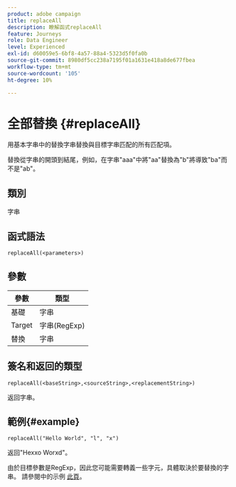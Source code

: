 ```yaml
---
product: adobe campaign
title: replaceAll
description: 瞭解函式replaceAll
feature: Journeys
role: Data Engineer
level: Experienced
exl-id: d60059e5-6bf8-4a57-88a4-5323d5f0fa0b
source-git-commit: 8980df5cc238a7195f01a1631e418a8de677fbea
workflow-type: tm+mt
source-wordcount: '105'
ht-degree: 10%

---
```


# 全部替換 {#replaceAll}

用基本字串中的替換字串替換與目標字串匹配的所有匹配項。

替換從字串的開頭到結尾，例如，在字串&quot;aaa&quot;中將&quot;aa&quot;替換為&quot;b&quot;將導致&quot;ba&quot;而不是&quot;ab&quot;。

## 類別

字串

## 函式語法

`replaceAll(<parameters>)`

## 參數

| 參數 | 類型 |
|-----------|--------------|
| 基礎 | 字串 |
| Target | 字串(RegExp) |
| 替換 | 字串 |

## 簽名和返回的類型

`replaceAll(<baseString>,<sourceString>,<replacementString>)`

返回字串。

## 範例{#example}

`replaceAll("Hello World", "l", "x")`

返回&quot;Hexxo Worxd&quot;。

由於目標參數是RegExp，因此您可能需要轉義一些字元，具體取決於要替換的字串。 請參閱中的示例 [此頁](../functions/functionreplace.md#example_2)。
